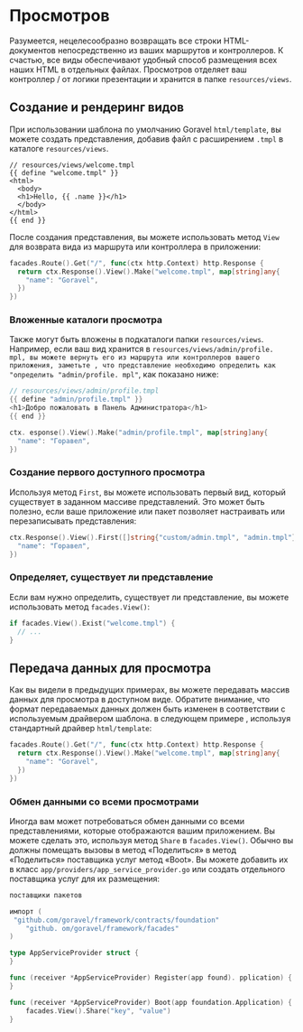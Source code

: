 # Просмотров

Разумеется, нецелесообразно возвращать все строки HTML-документов непосредственно из ваших маршрутов и контроллеров.
К счастью, все виды обеспечивают удобный способ размещения всех наших HTML в отдельных файлах. Просмотров отделяет ваш контроллер /
от логики презентации и хранится в папке `resources/views`.

## Создание и рендеринг видов

При использовании шаблона по умолчанию Goravel `html/template`, вы можете создать представления, добавив файл с расширением `.tmpl`
в каталоге `resources/views`.

```
// resources/views/welcome.tmpl
{{ define "welcome.tmpl" }}
<html>
  <body>
  <h1>Hello, {{ .name }}</h1>
  </body>
</html>
{{ end }}
```

После создания представления, вы можете использовать метод `View` для возврата вида из маршрута или контроллера в приложении:

```go
facades.Route().Get("/", func(ctx http.Context) http.Response {
  return ctx.Response().View().Make("welcome.tmpl", map[string]any{
    "name": "Goravel",
  })
})
```

### Вложенные каталоги просмотра

Также могут быть вложены в подкаталоги папки `resources/views`. Например, если ваш вид хранится
в `resources/views/admin/profile. mpl, вы можете вернуть его из маршрута или контроллеров вашего приложения, заметьте
, что представление необходимо определить как "определить "admin/profile. mpl"`, как показано ниже:

```go
// resources/views/admin/profile.tmpl
{{ define "admin/profile.tmpl" }}
<h1>Добро пожаловать в Панель Администратора</h1>
{{ end }}

ctx. esponse().View().Make("admin/profile.tmpl", map[string]any{
  "name": "Горавел",
})
```

### Создание первого доступного просмотра

Используя метод `First`, вы можете использовать первый вид, который существует в заданном массиве представлений. Это может быть полезно, если ваше приложение
или пакет позволяет настраивать или перезаписывать представления:

```go
ctx.Response().View().First([]string{"custom/admin.tmpl", "admin.tmpl"}, map[string]any{
  "name": "Горавел",
})
```

### Определяет, существует ли представление

Если вам нужно определить, существует ли представление, вы можете использовать метод `facades.View()`:

```go
if facades.View().Exist("welcome.tmpl") {
  // ...
}
```

## Передача данных для просмотра

Как вы видели в предыдущих примерах, вы можете передавать массив данных для просмотра в доступном виде.
Обратите внимание, что формат передаваемых данных должен быть изменен в соответствии с используемым драйвером шаблона. в следующем примере
, используя стандартный драйвер `html/template`:

```go
facades.Route().Get("/", func(ctx http.Context) http.Response {
  return ctx.Response().View().Make("welcome.tmpl", map[string]any{
    "name": "Goravel",
  })
})
```

### Обмен данными со всеми просмотрами

Иногда вам может потребоваться обмен данными со всеми представлениями, которые отображаются вашим приложением. Вы можете сделать это, используя метод
`Share` в `facades.View()`. Обычно вы должны помещать вызовы в метод «Поделиться» в метод «Поделиться» поставщика услуг
метод «Boot». Вы можете добавить их в класс `app/providers/app_service_provider.go` или создать отдельного поставщика услуг
для их размещения:

```go
поставщики пакетов

импорт (
 "github.com/goravel/framework/contracts/foundation"
    "github. om/goravel/framework/facades"
)

type AppServiceProvider struct {
}

func (receiver *AppServiceProvider) Register(app found). pplication) {
}

func (receiver *AppServiceProvider) Boot(app foundation.Application) {
    facades.View().Share("key", "value")
}
```
